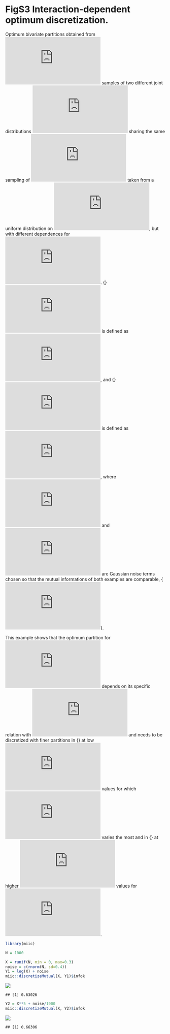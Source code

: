 FigS3 Interaction-dependent optimum discretization.
================

Optimum bivariate partitions obtained from
![N=1,000](https://latex.codecogs.com/png.latex?N%3D1%2C000 "N=1,000")
samples of two different joint distributions
![P(X,Y)](https://latex.codecogs.com/png.latex?P%28X%2CY%29 "P(X,Y)")
sharing the same sampling of ![X](https://latex.codecogs.com/png.latex?X
"X") taken from a uniform distribution on
![\[0, 0.3\]](https://latex.codecogs.com/png.latex?%5B0%2C%200.3%5D
"[0, 0.3]"), but with different dependences for
![Y](https://latex.codecogs.com/png.latex?Y "Y"). {}
![Y](https://latex.codecogs.com/png.latex?Y "Y") is defined as
![\\log(X) +
\\epsilon\_1](https://latex.codecogs.com/png.latex?%5Clog%28X%29%20%2B%20%5Cepsilon_1
"\\log(X) + \\epsilon_1"), and {}
![Y](https://latex.codecogs.com/png.latex?Y "Y") is defined as ![X^5 +
\\epsilon\_2](https://latex.codecogs.com/png.latex?X%5E5%20%2B%20%5Cepsilon_2
"X^5 + \\epsilon_2"), where
![\\epsilon\_1](https://latex.codecogs.com/png.latex?%5Cepsilon_1
"\\epsilon_1") and
![\\epsilon\_2](https://latex.codecogs.com/png.latex?%5Cepsilon_2
"\\epsilon_2") are Gaussian noise terms chosen so that the mutual
informations of both examples are comparable,
{![I(X;Y)\\simeq 0.75](https://latex.codecogs.com/png.latex?I%28X%3BY%29%5Csimeq%200.75
"I(X;Y)\\simeq 0.75")}.

This example shows that the optimum partition for
![X](https://latex.codecogs.com/png.latex?X "X") depends on its specific
relation with ![Y](https://latex.codecogs.com/png.latex?Y "Y") and needs
to be discretized with finer partitions in {} at low
![X](https://latex.codecogs.com/png.latex?X "X") values for which
![Y\\simeq \\log
X](https://latex.codecogs.com/png.latex?Y%5Csimeq%20%5Clog%20X
"Y\\simeq \\log X") varies the most and in {} at higher
![X](https://latex.codecogs.com/png.latex?X "X") values for ![Y\\simeq
X^5](https://latex.codecogs.com/png.latex?Y%5Csimeq%20X%5E5
"Y\\simeq X^5").

``` r
library(miic)

N = 1000

X = runif(N, min = 0, max=0.3)
noise = c(rnorm(N, sd=0.4))
Y1 = log(X) + noise
miic::discretizeMutual(X, Y1)$infok
```

![](FigS3_files/figure-gfm/unnamed-chunk-1-1.png)<!-- -->

    ## [1] 0.63026

``` r
Y2 = X**5 + noise/1900
miic::discretizeMutual(X, Y2)$infok
```

![](FigS3_files/figure-gfm/unnamed-chunk-1-2.png)<!-- -->

    ## [1] 0.66306
